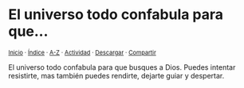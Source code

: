 # El universo todo confabula para que...
<sup>[Inicio](../../../../index.md) · [Índice](../../../../indices/apotegmas.md) · [A-Z](../../../../indices/alfabetico.md) · [Actividad](../../../../indices/actividad.md) · <a href="../../../../contenido/e/l/u/el-universo-todo-confabula-para.html" download="jucardus-el-universo-todo-confabula-para.html">Descargar</a> · [Compartir](https://x.com/intent/tweet?text=Apotegmas%3A%20El%20universo%20todo%20confabula%20para%20que...%0A%E2%86%92%20https%3A%2F%2Fjucardus.github.io%2Fcontenido%2Fe%2Fl%2Fu%2Fel-universo-todo-confabula-para.html%0A%0A%23aptgms_jucardus%0A%40jucardus)</sup>

El universo todo confabula para que busques a Dios. Puedes intentar resistirte, mas también puedes rendirte, dejarte guiar y despertar.
